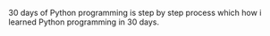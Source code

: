 30 days of Python programming is step by step process which how i learned Python programming in 30 days.

